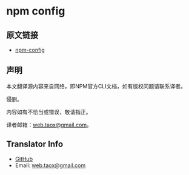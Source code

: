 # npm config

## 原文链接

* [npm-config](https://docs.npmjs.com/cli/config)

## 声明

本文翻译源内容来自网络，即NPM官方CLI文档，如有版权问题请联系译者。

侵删。

内容如有不恰当或错误，敬请指正。

译者邮箱：web.taox@gmail.com。

## Translator Info

* [GitHub](https://github.com/Tao-Quixote)
* Email: web.taox@gmail.com
